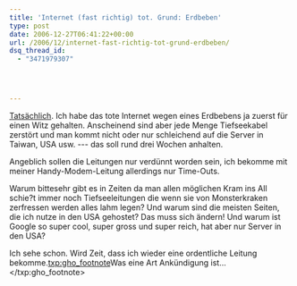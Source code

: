 ```yaml
---
title: 'Internet (fast richtig) tot. Grund: Erdbeben'
type: post
date: 2006-12-27T06:41:22+00:00
url: /2006/12/internet-fast-richtig-tot-grund-erdbeben/
dsq_thread_id:
  - "3471979307"




---
```

[Tatsächlich][1]. Ich habe das tote Internet wegen eines Erdbebens ja zuerst für einen Witz gehalten. Anscheinend sind aber jede Menge Tiefseekabel zerstört und man kommt nicht oder nur schleichend auf die Server in Taiwan, USA usw. --- das soll rund drei Wochen anhalten.

Angeblich sollen die Leitungen nur verdünnt worden sein, ich bekomme mit meiner Handy-Modem-Leitung allerdings nur Time-Outs.

Warum bittesehr gibt es in Zeiten da man allen möglichen Kram ins All schie?t immer noch Tiefseeleitungen die wenn sie von Monsterkraken zerfressen werden alles lahm legen? Und warum sind die meisten Seiten, die ich nutze in den USA gehostet? Das muss sich ändern! Und warum ist Google so super cool, super gross und super reich, hat aber nur Server in den USA?

Ich sehe schon. Wird Zeit, dass ich wieder eine ordentliche Leitung bekomme.<txp:gho_footnote>Was eine Art Ankündigung ist...</txp:gho_footnote>

 [1]: http://nationmultimedia.com/worldhotnews/read.php?newsid=30022655

